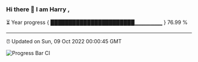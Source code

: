 ### Hi there 👋 I am Harry , 

⏳ Year progress { ███████████████████████▁▁▁▁▁▁▁ } 76.99 %

---

⏰ Updated on Sun, 09 Oct 2022 00:00:45 GMT

![Progress Bar CI](https://github.com/duykhang68/duykhang68/workflows/Progress%20Bar%20CI/badge.svg)
